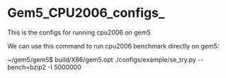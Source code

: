 # Gem5_CPU2006_configs_
This is the configs for running cpu2006 on gem5

We can use this command to run cpu2006 benchmark directly on gem5:

~/gem5/gem5$ build/X86/gem5.opt ./configs/example/se_try.py --bench=bzip2 -I 5000000
